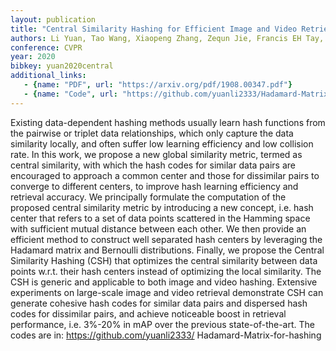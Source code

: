 ```yaml
---
layout: publication
title: "Central Similarity Hashing for Efficient Image and Video Retrieval"
authors: Li Yuan, Tao Wang, Xiaopeng Zhang, Zequn Jie, Francis EH Tay, Jiashi Feng
conference: CVPR
year: 2020
bibkey: yuan2020central
additional_links:
   - {name: "PDF", url: "https://arxiv.org/pdf/1908.00347.pdf"}
   - {name: "Code", url: "https://github.com/yuanli2333/Hadamard-Matrix-for-hashing"}
---
```

Existing data-dependent hashing methods usually learn
hash functions from the pairwise or triplet data relationships, which only capture the data similarity locally, and
often suffer low learning efficiency and low collision rate.
In this work, we propose a new global similarity metric,
termed as central similarity, with which the hash codes for
similar data pairs are encouraged to approach a common
center and those for dissimilar pairs to converge to different centers, to improve hash learning efficiency and retrieval accuracy. We principally formulate the computation of the proposed central similarity metric by introducing a new concept, i.e. hash center that refers to a set
of data points scattered in the Hamming space with sufficient mutual distance between each other. We then provide an efficient method to construct well separated hash
centers by leveraging the Hadamard matrix and Bernoulli
distributions. Finally, we propose the Central Similarity
Hashing (CSH) that optimizes the central similarity between data points w.r.t. their hash centers instead of optimizing the local similarity. The CSH is generic and applicable to both image and video hashing. Extensive experiments on large-scale image and video retrieval demonstrate CSH can generate cohesive hash codes for similar
data pairs and dispersed hash codes for dissimilar pairs,
and achieve noticeable boost in retrieval performance, i.e.
3%-20% in mAP over the previous state-of-the-art. The
codes are in: https://github.com/yuanli2333/
Hadamard-Matrix-for-hashing
